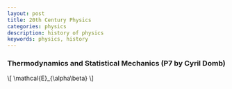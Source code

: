 ```yaml
---
layout: post
title: 20th Century Physics
categories: physics
description: history of physics
keywords: physics, history
---
```


### Thermodynamics and Statistical Mechanics (P7 by Cyril Domb)
\\[
\mathcal{E}_{\alpha\beta}
\\]
